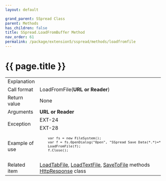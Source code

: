 ```yaml
---
layout: default

grand_parent: SSpread Class
parent: Methods
has_children: false
title: SSpread.LoadFromBuffer Method
nav_order: 61
permalink: /package/extension5/sspread/methods/loadfromfile
---
```

# {{ page.title }}

<table>
  <tr>
    <td>Explanation</td>
    <td colspan="2"></td>
  </tr>
  <tr>
    <td>Call format</td>
    <td colspan="2">LoadFromFile(<b>URL or Reader</b>)</td>
  </tr>
  <tr>
    <td>Return value</td>
    <td colspan="2">None</td>
  </tr>  
  <tr>
    <td>Arguments</td>
    <td><b>URL or Reader</b></td>
    <td></td>
  </tr>  
  <tr>
    <td rowspan="2">Exception</td>
    <td>EXT-24</td>
    <td></td>
  </tr>
  <tr>
    <td>EXT-28</td>
    <td></td>
  </tr>
  <tr>
    <td>Example of use</td>
    <td colspan="2"><code><pre>
    var fs = new FileSystem();
    var f = fs.OpenDialog("Open", "SSpread Save Data(*.*)=*.*", "", "");
    LoadFromFile(f);
    f.Close();
    </pre></code></td>
  </tr>
  <tr>
    <td>Related item</td>
    <td colspan="2"><a href="/package/extension5/sspread/methods/loadtabfile">LoadTabFile</a>, <a href="/package/extension5/sspread/methods/loadtextfile">LoadTextFile</a>, <a href="/package/extension5/sspread/methods/savetofile">SaveToFile</a> methods<br><a href="/package/httppackage/httpresponse">HttpResponse</a> class</td>
  </tr>
</table>
